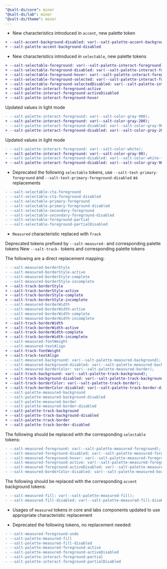 ```yaml
---
"@salt-ds/core": minor
"@salt-ds/lab": minor
"@salt-ds/theme": minor
---
```


- New characteristics introduced in `accent`, new palette token

```diff
+ --salt-accent-background-disabled: var(--salt-palette-accent-background-disabled);
+ --salt-palette-accent-background-disabled
```

- New characteristics introduced in `selectable`, new palette tokens

```diff
+ --salt-selectable-foreground: var(--salt-palette-interact-foreground);
+ --salt-selectable-foreground-disabled: var(--salt-palette-interact-foreground-disabled);
+ --salt-selectable-foreground-hover: var(--salt-palette-interact-foreground-hover);
+ --salt-selectable-foreground-selected: var(--salt-palette-interact-foreground-active);
+ --salt-selectable-foreground-selectedDisabled: var(--salt-palette-interact-foreground-activeDisabled);
+ --salt-palette-interact-foreground-active
+ --salt-palette-interact-foreground-activeDisabled
+ --salt-palette-interact-foreground-hover
```

Updated values in light mode

```diff
- --salt-palette-interact-foreground: var(--salt-color-gray-900);
+ --salt-palette-interact-foreground: var(--salt-color-gray-200);
- --salt-palette-interact-foreground-disabled: var(--salt-color-gray-900-fade-foreground);
+ --salt-palette-interact-foreground-disabled: var(--salt-color-gray-200-fade-foreground);
```

Updated values in light mode

```diff
- --salt-palette-interact-foreground: var(--salt-color-white);
+ --salt-palette-interact-foreground: var(--salt-color-gray-90);
- --salt-palette-interact-foreground-disabled: var(--salt-color-white-fade-foreground);
+ --salt-palette-interact-foreground-disabled: var(--salt-color-gray-90-fade-foreground);
```

- Deprecated the following `selectable` tokens, use `--salt-text-primary-foreground` and `--salt-text-primary-foreground-disabled` as replacements

```diff
- --salt-selectable-cta-foreground
- --salt-selectable-cta-foreground-disabled
- --salt-selectable-primary-foreground
- --salt-selectable-primary-foreground-disabled
- --salt-selectable-secondary-foreground
- --salt-selectable-secondary-foreground-disabled
- --salt-selectable-foreground-partial
- --salt-selectable-foreground-partialDisabled
```

- `Measured` characteristic replaced with `Track`

Deprecated tokens prefixed by `--salt-measured-` and corresponding palette tokens
New `--salt-track-` tokens and corresponding palette tokens

The following are a direct replacement mapping:

```diff
- --salt-measured-borderStyle
- --salt-measured-borderStyle-active
- --salt-measured-borderStyle-complete
- --salt-measured-borderStyle-incomplete
+ --salt-track-borderStyle
+ --salt-track-borderStyle-active
+ --salt-track-borderStyle-complete
+ --salt-track-borderStyle-incomplete
- --salt-measured-borderWidth
- --salt-measured-borderWidth-active
- --salt-measured-borderWidth-complete
- --salt-measured-borderWidth-incomplete
+ --salt-track-borderWidth
+ --salt-track-borderWidth-active
+ --salt-track-borderWidth-complete
+ --salt-track-borderWidth-incomplete
- --salt-measured-fontWeight
- --salt-measured-textAlign
+ --salt-track-fontWeight
+ --salt-track-textAlign
- --salt-measured-background: var(--salt-palette-measured-background);
- --salt-measured-background-disabled: var(--salt-palette-measured-background-disabled);
- --salt-measured-borderColor: var(--salt-palette-measured-border);
+ --salt-track-background: var(--salt-palette-track-background);
+ --salt-track-background-disabled: var(--salt-palette-track-background-disabled);
+ --salt-track-borderColor: var(--salt-palette-track-border);
+ --salt-track-borderColor-disabled: var(--salt-palette-track-border-disabled);
- --salt-palette-measured-background
- --salt-palette-measured-background-disabled
- --salt-palette-measured-border
- --salt-palette-measured-border-disabled
+ --salt-palette-track-background
+ --salt-palette-track-background-disabled
+ --salt-palette-track-border
+ --salt-palette-track-border-disabled
```

The following should be replaced with the corresponding `selectable` tokens:

```diff
- --salt-measured-foreground: var(--salt-palette-measured-foreground);
- --salt-measured-foreground-disabled: var(--salt-palette-measured-foreground-disabled);
- --salt-measured-foreground-hover: var(--salt-palette-measured-foreground-active);
- --salt-measured-foreground-active: var(--salt-palette-measured-foreground-active);
- --salt-measured-foreground-activeDisabled: var(--salt-palette-measured-foreground-activeDisabled);
- --salt-measured-borderColor-disabled: var(--salt-palette-measured-border-disabled);
```

The following should be replaced with the corresponding `accent` background tokens:

```diff
- --salt-measured-fill: var(--salt-palette-measured-fill);
- --salt-measured-fill-disabled: var(--salt-palette-measured-fill-disabled);
```

- Usages of `measured` tokens in core and labs components updated to use appropriate characteristic replacement

- Deprecated the following tokens, no replacement needed:

```diff
- --salt-measured-foreground-undo
- --salt-palette-measured-fill
- --salt-palette-measured-fill-disabled
- --salt-palette-measured-foreground-active
- --salt-palette-measured-foreground-activeDisabled
- --salt-palette-interact-foreground-partial
- --salt-palette-interact-foreground-partialDisabled
```
